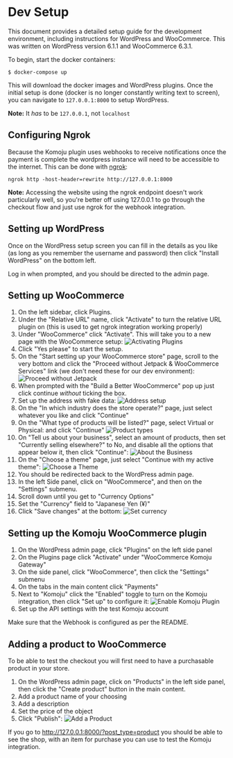 # Dev Setup

This document provides a detailed setup guide for the development environment, including instructions for WordPress and WooCommerce. This was written on WordPress version 6.1.1 and WooCommerce 6.3.1.

To begin, start the docker containers:

```
$ docker-compose up
```

This will download the docker images and WordPress plugins. Once the initial setup is done (docker is no longer constantly writing text to screen), you can navigate to `127.0.0.1:8000` to setup WordPress.

**Note:** It _has_ to be `127.0.0.1`, not `localhost`

## Configuring Ngrok

Because the Komoju plugin uses webhooks to receive notifications once the payment is complete the wordpress instance will need to be accessible to the internet. This can be done with [ngrok](https://ngrok.com/):

```
ngrok http -host-header=rewrite http://127.0.0.1:8000
```

**Note:** Accessing the website using the ngrok endpoint doesn't work particularly well, so you're better off using 127.0.0.1 to go through the checkout flow and just use ngrok for the webhook integration.

## Setting up WordPress

Once on the WordPress setup screen you can fill in the details as you like (as long as you remember the username and password) then click "Install WordPress" on the bottom left.

Log in when prompted, and you should be directed to the admin page.

## Setting up WooCommerce

1. On the left sidebar, click Plugins.
2. Under the "Relative URL" name, click "Activate" to turn the relative URL plugin on (this is used to get ngrok integration working properly)
3. Under "WooCommerce" click "Activate". This will take you to a new page with the WooCommerce setup:
![Activating Plugins](./images/Activate_plugins.png)
4. Click "Yes please" to start the setup.
5. On the "Start setting up your WooCommerce store" page, scroll to the very bottom and click the "Proceed without Jetpack & WooCommerce Services" link (we don't need these for our dev environment):
![Proceed without Jetpack](./images/Proceed_without_Jetpack.png)
6. When prompted with the "Build a Better WooCommerce" pop up just click continue _without_ ticking the box.
7. Set up the address with fake data:
![Address setup](./images/Address_setup.png)
8. On the "In which industry does the store operate?" page, just select whatever you like and click "Continue"
9. On the "What type of products will be listed?" page, select Virtual or Physical:
and click "Continue"
![Product types](./images/Product_types.png)
10. On "Tell us about your business", select an amount of products, then set "Currently selling elsewhere?" to No, and disable all the options that appear below it, then click "Continue":
![About the Business](./images/About_the_business.png)
11. On the "Choose a theme" page, just select "Continue with my active theme":
![Choose a Theme](./images/Choose_a_theme.png)
12. You should be redirected back to the WordPress admin page.
13. In the left Side panel, click on "WooCommerce", and then on the "Settings" submenu.
14. Scroll down until you get to "Currency Options"
15. Set the "Currency" field to "Japanese Yen (¥)"
16. Click "Save changes" at the bottom:
![Set currency](./images/Set_currency.png)

## Setting up the Komoju WooCommerce plugin

1. On the WordPress admin page, click "Plugins" on the left side panel
2. On the Plugins page click "Activate" under "WooCommerce Komoju Gateway"
3. On the side panel, click "WooCommerce", then click the "Settings" submenu
4. On the tabs in the main content click "Payments"
5. Next to "Komoju" click the "Enabled" toggle to turn on the Komoju integration, then click "Set up" to configure it:
![Enable Komoju Plugin](./images/Enable_Komoju_plugin.png)
6. Set up the API settings with the test Komoju account

Make sure that the Webhook is configured as per the README.

## Adding a product to WooCommerce

To be able to test the checkout you will first need to have a purchasable product in your store.

1. On the WordPress admin page, click on "Products" in the left side panel, then click the "Create product" button in the main content.
2. Add a product name of your choosing
3. Add a description
4. Set the price of the object
5. Click "Publish":
![Add a Product](./images/Add_a_product.png)


If you go to http://127.0.0.1:8000/?post_type=product you should be able to see the shop, with an item for purchase you can use to test the Komoju integration.

